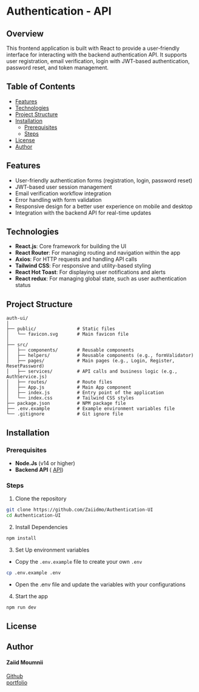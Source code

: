 # Authentication - API

## Overview 
This frontend application is built with React to provide a user-friendly interface for interacting with the backend authentication API. It supports user registration, email verification, login with JWT-based authentication, password reset, and token management.

## Table of Contents 

- [Features](#features)
- [Technologies](#technologies)
- [Project Structure](#project-structure)
- [Installation](#installation)
  - [Prerequisites](#prerequisites)
  - [Steps](#steps)
- [License](#license)
- [Author](#author)

## Features 

- User-friendly authentication forms (registration, login, password reset)
- JWT-based user session management
- Email verification workflow integration
- Error handling with form validation
- Responsive design for a better user experience on mobile and desktop
- Integration with the backend API for real-time updates

## Technologies

- **React.js**: Core framework for building the UI
- **React Router**: For managing routing and navigation within the app
- **Axios**: For HTTP requests and handling API calls
- **Tailwind CSS**: For responsive and utility-based styling
- **React Hot Toast**: For displaying user notifications and alerts
- **React redux**: For managing global state, such as user authentication status

## Project Structure 
```
auth-ui/
│
├── public/               # Static files
│   └── favicon.svg       # Main favicon file
│
├── src/                  
│   ├── components/       # Reusable components 
│   ├── helpers/          # Reusable components (e.g., formValidator)
│   ├── pages/            # Main pages (e.g., Login, Register, ResetPassword)
│   ├── services/         # API calls and business logic (e.g., AuthService.js)
│   ├── routes/           # Route files
│   ├── App.js            # Main App component
│   ├── index.js          # Entry point of the application
│   └── index.css         # Tailwind CSS styles
├── package.json          # NPM package file
├── .env.example          # Example environment variables file
└── .gitignore            # Git ignore file

```


## Installation 

### Prerequisites 
- **Node.Js** (v14 or higher)
- **Backend API** ( [API](https://www.github.com/Zaiidmo/Authentication-API))

### Steps
1. Clone the repository 
```bash 
git clone https://github.com/Zaiidmo/Authentication-UI
cd Authentication-UI
```
2. Install Dependencies
```bash
npm install 
```
3. Set Up environment variables
- Copy the `.env.example` file to create your own `.env`
```bash
cp .env.example .env
```
- Open the .env file and update the variables with your configurations
4. Start the app
```bash 
npm run dev
```


## License 

## Author 

#### Zaiid Moumnii
[Github](https://www.github.com/Zaiidmo) <br>
[portfolio](https://www.vlpha.tech)
